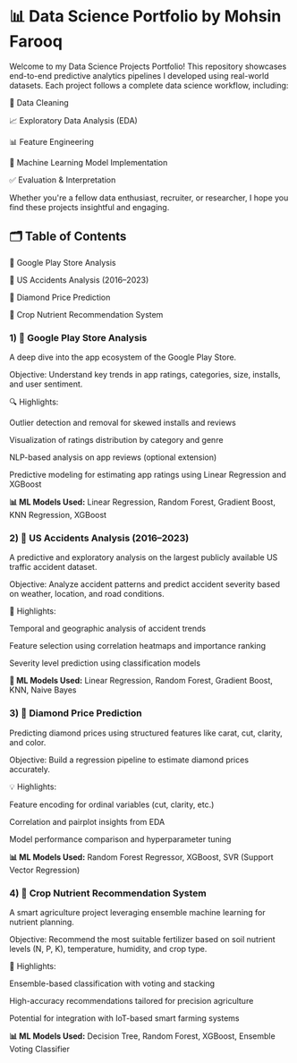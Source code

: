 # 📊 Data Science Portfolio by Mohsin Farooq

Welcome to my Data Science Projects Portfolio! This repository showcases end-to-end predictive analytics pipelines I developed using real-world datasets. Each project follows a complete data science workflow, including:

🧹 Data Cleaning

📈 Exploratory Data Analysis (EDA)

📊 Feature Engineering

🧠 Machine Learning Model Implementation

✅ Evaluation & Interpretation

Whether you're a fellow data enthusiast, recruiter, or researcher, I hope you find these projects insightful and engaging.

## 🗂️ Table of Contents
📱 Google Play Store Analysis

🚧 US Accidents Analysis (2016–2023)

💎 Diamond Price Prediction

🌾 Crop Nutrient Recommendation System


### 1) 📱 Google Play Store Analysis
A deep dive into the app ecosystem of the Google Play Store.

Objective: Understand key trends in app ratings, categories, size, installs, and user sentiment.

🔍 Highlights:

Outlier detection and removal for skewed installs and reviews

Visualization of ratings distribution by category and genre

NLP-based analysis on app reviews (optional extension)

Predictive modeling for estimating app ratings using Linear Regression and XGBoost

**📊 ML Models Used:**
Linear Regression, Random Forest, Gradient Boost, KNN Regression, XGBoost



### 2) 🚧 US Accidents Analysis (2016–2023)
A predictive and exploratory analysis on the largest publicly available US traffic accident dataset.

Objective: Analyze accident patterns and predict accident severity based on weather, location, and road conditions.

📍 Highlights:

Temporal and geographic analysis of accident trends

Feature selection using correlation heatmaps and importance ranking

Severity level prediction using classification models

**🤖 ML Models Used:**
Linear Regression, Random Forest, Gradient Boost, KNN, Naive Bayes



### 3) 💎 Diamond Price Prediction
Predicting diamond prices using structured features like carat, cut, clarity, and color.

Objective: Build a regression pipeline to estimate diamond prices accurately.

💡 Highlights:

Feature encoding for ordinal variables (cut, clarity, etc.)

Correlation and pairplot insights from EDA

Model performance comparison and hyperparameter tuning

**📊 ML Models Used:**
Random Forest Regressor, XGBoost, SVR (Support Vector Regression)



### 4) 🌾 Crop Nutrient Recommendation System
A smart agriculture project leveraging ensemble machine learning for nutrient planning.

Objective: Recommend the most suitable fertilizer based on soil nutrient levels (N, P, K), temperature, humidity, and crop type.

🧠 Highlights:

Ensemble-based classification with voting and stacking

High-accuracy recommendations tailored for precision agriculture

Potential for integration with IoT-based smart farming systems

**📊 ML Models Used:**
Decision Tree, Random Forest, XGBoost, Ensemble Voting Classifier
